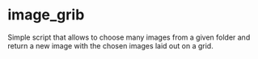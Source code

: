 # image_grib
Simple script that allows to choose many images from a given folder and return a new image with the chosen images laid out on a grid.
